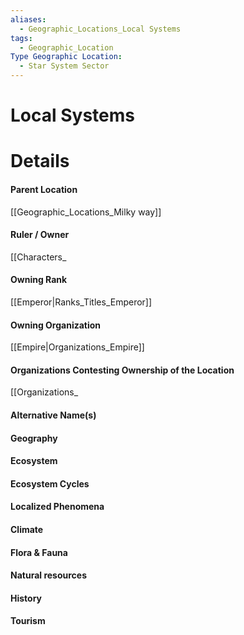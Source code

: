 ```yaml
---
aliases:
  - Geographic_Locations_Local Systems
tags:
  - Geographic_Location
Type Geographic Location:
  - Star System Sector
---
```

# Local Systems



# Details
#### Parent Location
[[Geographic_Locations_Milky way]]
#### Ruler / Owner
[[Characters_
#### Owning Rank
[[Emperor|Ranks_Titles_Emperor]]
#### Owning Organization
[[Empire|Organizations_Empire]]
#### Organizations Contesting Ownership of the Location
[[Organizations_
#### Alternative Name(s)
#### Geography
#### Ecosystem
#### Ecosystem Cycles
#### Localized Phenomena
#### Climate
#### Flora & Fauna
#### Natural resources
#### History
#### Tourism
